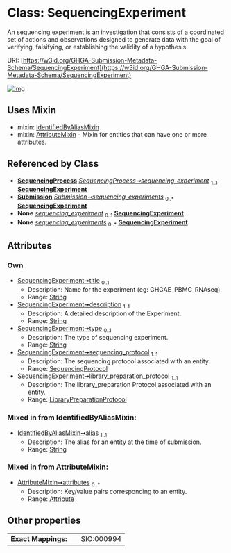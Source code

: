 
# Class: SequencingExperiment


An sequencing experiment is an investigation that consists of a coordinated set of actions and observations designed to generate data with the goal of verifying, falsifying, or establishing the validity of a hypothesis.

URI: [https://w3id.org/GHGA-Submission-Metadata-Schema/SequencingExperiment](https://w3id.org/GHGA-Submission-Metadata-Schema/SequencingExperiment)


[![img](https://yuml.me/diagram/nofunky;dir:TB/class/[Submission],[SequencingProtocol],[SequencingProcess],[LibraryPreparationProtocol]<library_preparation_protocol%201..1-%20[SequencingExperiment&#124;title:string%20%3F;description:string;type:string%20%3F;alias:string],[SequencingProtocol]<sequencing_protocol%201..1-%20[SequencingExperiment],[SequencingProcess]-%20sequencing_experiment%201..1>[SequencingExperiment],[Submission]++-%20sequencing_experiments%200..*>[SequencingExperiment],[SequencingProcess]-%20sequencing_experiment(i)%200..1>[SequencingExperiment],[Submission]-%20sequencing_experiments(i)%200..*>[SequencingExperiment],[SequencingExperiment]uses%20-.->[IdentifiedByAliasMixin],[SequencingExperiment]uses%20-.->[AttributeMixin],[LibraryPreparationProtocol],[IdentifiedByAliasMixin],[AttributeMixin],[Attribute])](https://yuml.me/diagram/nofunky;dir:TB/class/[Submission],[SequencingProtocol],[SequencingProcess],[LibraryPreparationProtocol]<library_preparation_protocol%201..1-%20[SequencingExperiment&#124;title:string%20%3F;description:string;type:string%20%3F;alias:string],[SequencingProtocol]<sequencing_protocol%201..1-%20[SequencingExperiment],[SequencingProcess]-%20sequencing_experiment%201..1>[SequencingExperiment],[Submission]++-%20sequencing_experiments%200..*>[SequencingExperiment],[SequencingProcess]-%20sequencing_experiment(i)%200..1>[SequencingExperiment],[Submission]-%20sequencing_experiments(i)%200..*>[SequencingExperiment],[SequencingExperiment]uses%20-.->[IdentifiedByAliasMixin],[SequencingExperiment]uses%20-.->[AttributeMixin],[LibraryPreparationProtocol],[IdentifiedByAliasMixin],[AttributeMixin],[Attribute])

## Uses Mixin

 *  mixin: [IdentifiedByAliasMixin](IdentifiedByAliasMixin.md)
 *  mixin: [AttributeMixin](AttributeMixin.md) - Mixin for entities that can have one or more attributes.

## Referenced by Class

 *  **[SequencingProcess](SequencingProcess.md)** *[SequencingProcess➞sequencing_experiment](SequencingProcess_sequencing_experiment.md)*  <sub>1..1</sub>  **[SequencingExperiment](SequencingExperiment.md)**
 *  **[Submission](Submission.md)** *[Submission➞sequencing_experiments](Submission_sequencing_experiments.md)*  <sub>0..\*</sub>  **[SequencingExperiment](SequencingExperiment.md)**
 *  **None** *[sequencing_experiment](sequencing_experiment.md)*  <sub>0..1</sub>  **[SequencingExperiment](SequencingExperiment.md)**
 *  **None** *[sequencing_experiments](sequencing_experiments.md)*  <sub>0..\*</sub>  **[SequencingExperiment](SequencingExperiment.md)**

## Attributes


### Own

 * [SequencingExperiment➞title](SequencingExperiment_title.md)  <sub>0..1</sub>
     * Description: Name for the experiment (eg: GHGAE_PBMC_RNAseq).
     * Range: [String](types/String.md)
 * [SequencingExperiment➞description](SequencingExperiment_description.md)  <sub>1..1</sub>
     * Description: A detailed description of the Experiment.
     * Range: [String](types/String.md)
 * [SequencingExperiment➞type](SequencingExperiment_type.md)  <sub>0..1</sub>
     * Description: The type of sequencing experiment.
     * Range: [String](types/String.md)
 * [SequencingExperiment➞sequencing_protocol](SequencingExperiment_sequencing_protocol.md)  <sub>1..1</sub>
     * Description: The sequencing protocol associated with an entity.
     * Range: [SequencingProtocol](SequencingProtocol.md)
 * [SequencingExperiment➞library_preparation_protocol](SequencingExperiment_library_preparation_protocol.md)  <sub>1..1</sub>
     * Description: The library_preparation Protocol associated with an entity.
     * Range: [LibraryPreparationProtocol](LibraryPreparationProtocol.md)

### Mixed in from IdentifiedByAliasMixin:

 * [IdentifiedByAliasMixin➞alias](IdentifiedByAliasMixin_alias.md)  <sub>1..1</sub>
     * Description: The alias for an entity at the time of submission.
     * Range: [String](types/String.md)

### Mixed in from AttributeMixin:

 * [AttributeMixin➞attributes](AttributeMixin_attributes.md)  <sub>0..\*</sub>
     * Description: Key/value pairs corresponding to an entity.
     * Range: [Attribute](Attribute.md)

## Other properties

|  |  |  |
| --- | --- | --- |
| **Exact Mappings:** | | SIO:000994 |

